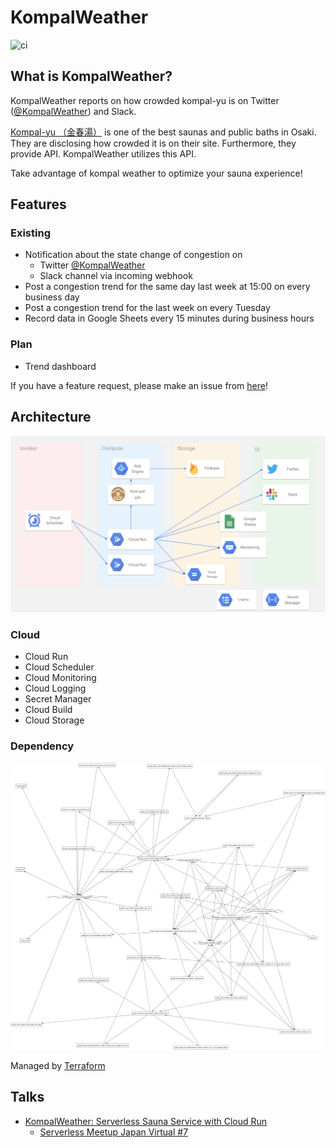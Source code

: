# KompalWeather

![ci](https://github.com/toshi0607/KompalWeather/workflows/ci/badge.svg)

## What is KompalWeather?

KompalWeather reports on how crowded kompal-yu is on Twitter ([@KompalWeather](https://twitter.com/KompalWeather)) and Slack. 

[Kompal-yu （金春湯）](https://kom-pal.com/) is one of the best saunas and public baths in Osaki. They are disclosing how crowded it is on their site. Furthermore, they provide API. KompalWeather utilizes this API.

Take advantage of kompal weather to optimize your sauna experience!

## Features

### Existing

* Notification about the state change of congestion on
  * Twitter [@KompalWeather](https://twitter.com/KompalWeather)
  * Slack channel via incoming webhook
* Post a congestion trend for the same day last week at 15:00 on every business day
* Post a congestion trend for the last week on every Tuesday
* Record data in Google Sheets every 15 minutes during business hours

### Plan

* Trend dashboard

If you have a feature request, please make an issue from [here](https://github.com/toshi0607/KompalWeather/issues/new)!

## Architecture

![image dependency](./docs/images/architecture.png)

### Cloud

* Cloud Run
* Cloud Scheduler
* Cloud Monitoring
* Cloud Logging
* Secret Manager
* Cloud Build
* Cloud Storage

### Dependency

![image dependency](./terraform/development/kompal-graph.png)

Managed by [Terraform](https://github.com/toshi0607/KompalWeather/tree/master/terraform/development)

## Talks

* [KompalWeather: Serverless Sauna Service with Cloud Run](https://speakerdeck.com/toshi0607/kompalweather-serverless-sauna-service-with-cloud-run)
  * [Serverless Meetup Japan Virtual #7](https://serverless.connpass.com/event/188880/)
